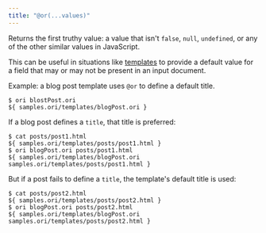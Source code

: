 ```yaml
---
title: "@or(...values)"
---
```


Returns the first truthy value: a value that isn't `false`, `null`, `undefined`, or any of the other similar values in JavaScript.

This can be useful in situations like [templates](/language/templates.html) to provide a default value for a field that may or may not be present in an input document.

Example: a blog post template uses `@or` to define a default title.

```console
$ ori blostPost.ori
${ samples.ori/templates/blogPost.ori }
```

If a blog post defines a `title`, that title is preferred:

```console
$ cat posts/post1.html
${ samples.ori/templates/posts/post1.html }
$ ori blogPost.ori posts/post1.html
${ samples.ori/templates/blogPost.ori samples.ori/templates/posts/post1.html }
```

But if a post fails to define a `title`, the template's default title is used:

```console
$ cat posts/post2.html
${ samples.ori/templates/posts/post2.html }
$ ori blogPost.ori posts/post2.html
${ samples.ori/templates/blogPost.ori samples.ori/templates/posts/post2.html }
```
